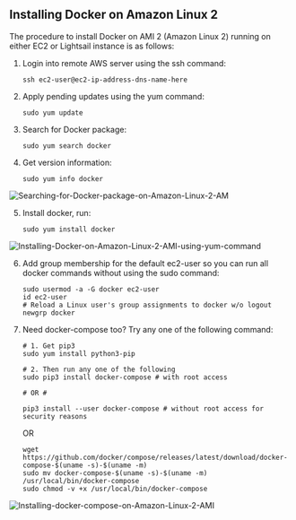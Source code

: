 ## Installing Docker on Amazon Linux 2

The procedure to install Docker on AMI 2 (Amazon Linux 2) running on either EC2 or Lightsail instance is as follows:

1. Login into remote AWS server using the ssh command:
   ```
   ssh ec2-user@ec2-ip-address-dns-name-here
   ```

2. Apply pending updates using the yum command:
   ```
   sudo yum update
   ```

3. Search for Docker package:
   ```
   sudo yum search docker
   ```

4. Get version information:
   ```
   sudo yum info docker
   ```

![Searching-for-Docker-package-on-Amazon-Linux-2-AM](https://github.com/iamsaikishore/Installations/assets/129657174/87473869-643a-49f4-a5fc-876f0fb0f129)

5. Install docker, run:
   ```
   sudo yum install docker
   ```

![Installing-Docker-on-Amazon-Linux-2-AMI-using-yum-command](https://github.com/iamsaikishore/Installations/assets/129657174/c175760c-aec8-4c38-9af2-d3001d641328)

6. Add group membership for the default ec2-user so you can run all docker commands without using the sudo command:
   ```
   sudo usermod -a -G docker ec2-user
   id ec2-user
   # Reload a Linux user's group assignments to docker w/o logout
   newgrp docker
   ```

7. Need docker-compose too? Try any one of the following command:
   ```
   # 1. Get pip3 
   sudo yum install python3-pip
 
   # 2. Then run any one of the following
   sudo pip3 install docker-compose # with root access
 
   # OR #
 
   pip3 install --user docker-compose # without root access for security reasons
   ```

   OR

   ```
   wget https://github.com/docker/compose/releases/latest/download/docker-compose-$(uname -s)-$(uname -m) 
   sudo mv docker-compose-$(uname -s)-$(uname -m) /usr/local/bin/docker-compose
   sudo chmod -v +x /usr/local/bin/docker-compose
   ```

![Installing-docker-compose-on-Amazon-Linux-2-AMI](https://github.com/iamsaikishore/Installations/assets/129657174/d8c80650-682f-45b8-a0b4-cc2363099db5)
